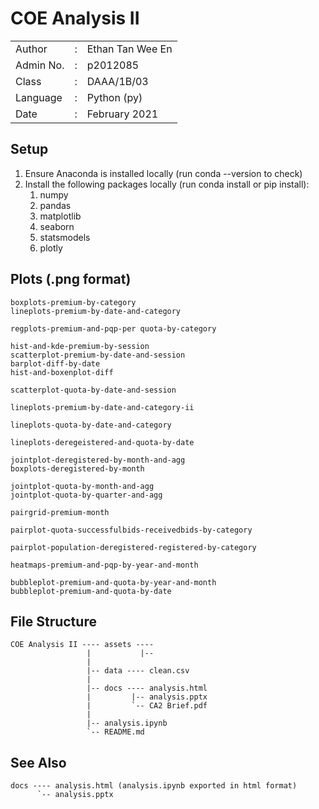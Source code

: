 # COE Analysis II

|               |   |                       |
|---------------|---|-----------------------|
|   Author      | : |   Ethan Tan Wee En    |
|   Admin No.   | : |   p2012085            |
|   Class       | : |   DAAA/1B/03          |
|   Language    | : |   Python (py)         |
|   Date        | : |   February 2021       |

## Setup

1.  Ensure Anaconda is installed locally (run conda --version to check)
2.  Install the following packages locally (run conda install or pip install):
    1.  numpy
    2.  pandas
    3.  matplotlib
    4.  seaborn
    5.  statsmodels
    6.  plotly

## Plots (.png format)

    boxplots-premium-by-category
    lineplots-premium-by-date-and-category

    regplots-premium-and-pqp-per quota-by-category

    hist-and-kde-premium-by-session
    scatterplot-premium-by-date-and-session
    barplot-diff-by-date
    hist-and-boxenplot-diff

    scatterplot-quota-by-date-and-session

    lineplots-premium-by-date-and-category-ii

    lineplots-quota-by-date-and-category

    lineplots-deregeistered-and-quota-by-date

    jointplot-deregistered-by-month-and-agg
    boxplots-deregistered-by-month

    jointplot-quota-by-month-and-agg
    jointplot-quota-by-quarter-and-agg

    pairgrid-premium-month

    pairplot-quota-successfulbids-receivedbids-by-category

    pairplot-population-deregistered-registered-by-category

    heatmaps-premium-and-pqp-by-year-and-month

    bubbleplot-premium-and-quota-by-year-and-month
    bubbleplot-premium-and-quota-by-date

## File Structure

    COE Analysis II ---- assets ----
                     |           |--
                     |
                     |-- data ---- clean.csv
                     |
                     |-- docs ---- analysis.html
                     |         |-- analysis.pptx
                     |         `-- CA2 Brief.pdf
                     |
                     |-- analysis.ipynb
                     `-- README.md

## See Also

    docs ---- analysis.html (analysis.ipynb exported in html format)
          `-- analysis.pptx

